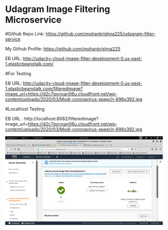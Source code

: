 # Udagram Image Filtering Microservice

#Github Repo Link: https://github.com/mohankrishna225/udagram-filter-service

My Github Profile: https://github.com/mohankrishna225


EB URL: http://udacity-cloud-image-filter-development-0.us-east-1.elasticbeanstalk.com/

#For Testing

EB URL: http://udacity-cloud-image-filter-development-0.us-east-1.elasticbeanstalk.com/filteredimage?image_url=https://d2c7ipcroan06u.cloudfront.net/wp-content/uploads/2020/03/Modi-coronavirus-speech-696x392.jpg

#Localhost Testing

EB URL : http://localhost:8082/filteredimage?image_url=https://d2c7ipcroan06u.cloudfront.net/wp-content/uploads/2020/03/Modi-coronavirus-speech-696x392.jpg

<img src="deployment_screenshots/Beanstalk Screenshot from 2020-03-28 15-23-27.png">
